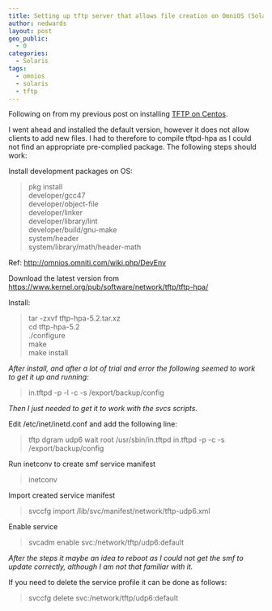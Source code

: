 ```yaml
---
title: Setting up tftp server that allows file creation on OmniOS (Solaris)
author: nedwards
layout: post
geo_public:
  - 0
categories:
  - Solaris
tags:
  - omnios
  - solaris
  - tftp
---
```

Following on from my previous post on installing [TFTP on Centos][1].

I went ahead and installed the default version, however it does not allow clients to add new files. I had to therefore to compile tftpd-hpa as I could not find an appropriate pre-complied package. The following steps should work:

Install development packages on OS:

> pkg install  
> developer/gcc47  
> developer/object-file  
> developer/linker  
> developer/library/lint  
> developer/build/gnu-make  
> system/header  
> system/library/math/header-math

Ref: http://omnios.omniti.com/wiki.php/DevEnv

Download the latest version from <https://www.kernel.org/pub/software/network/tftp/tftp-hpa/>

Install:

> tar -zxvf tftp-hpa-5.2.tar.xz  
> cd tftp-hpa-5.2  
> ./configure  
> make  
> make install

*After install, and after a lot of trial and error the following seemed to work to get it up and running:*

> in.tftpd -p -l -c -s /export/backup/config 

*Then I just needed to get it to work with the svcs scripts.*

Edit /etc/inet/inetd.conf and add the following line:

> tftp dgram udp6 wait root /usr/sbin/in.tftpd in.tftpd -p -c -s /export/backup/config

Run inetconv to create smf service manifest

> inetconv

Import created service manifest

> svccfg import /lib/svc/manifest/network/tftp-udp6.xml

Enable service

> svcadm enable svc:/network/tftp/udp6:default

*After the steps it maybe an idea to reboot as I could not get the smf to update correctly, although I am not that familiar with it.*

If you need to delete the service profile it can be done as follows:

> svccfg delete svc:/network/tftp/udp6:default

 [1]: /2012/07/03/setting-up-tftp-server-on-centos/

